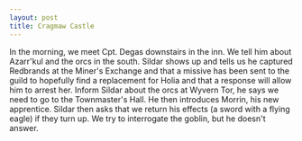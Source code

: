 ```yaml
---
layout: post
title: Cragmaw Castle
---
```

In the morning, we meet Cpt. Degas downstairs in the inn. We tell him about Azarr'kul and the orcs in the south. Sildar shows up and tells us he captured Redbrands at the Miner's Exchange and that a missive has been sent to the guild to hopefully find a replacement for Holia and that a response will allow him to arrest her. Inform Sildar about the orcs at Wyvern Tor, he says we need to go to the Townmaster's Hall. He then introduces Morrin, his new apprentice. Sildar then asks that we return his effects (a sword with a flying eagle) if they turn up. We try to interrogate the goblin, but he doesn't answer.

